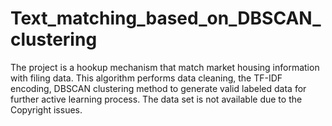 # Text_matching_based_on_DBSCAN_clustering
The project is a hookup mechanism that match market housing information with filing data. This algorithm performs data cleaning, the TF-IDF encoding, DBSCAN clustering method to generate valid labeled data for further active learning process. The data set is not available due to the Copyright issues.
